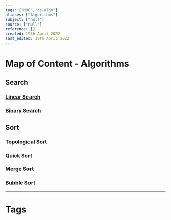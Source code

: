 ```yaml
---
tags: ["MOC","ds-algo"]
aliases: ["Algorithms"]
subject: ["null"]
source: ["null"]
reference: []
created: 19th April 2022
last_edited: 19th April 2022
---
```

# Map of Content - Algorithms
## Search
### [Linear Search](Linear%20Search.md)
### [Binary Search](Binary%20Search.md)
## Sort
### Topological Sort
### Quick Sort
### Merge Sort
### Bubble Sort

---
# Tags